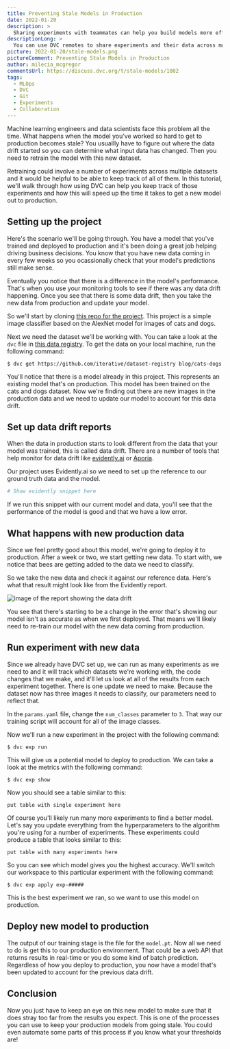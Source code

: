 ```yaml
---
title: Preventing Stale Models in Production
date: 2022-01-20
description: >
  Sharing experiments with teammates can help you build models more efficiently.
descriptionLong: >
  You can use DVC remotes to share experiments and their data across machines.
picture: 2022-01-20/stale-models.png
pictureComment: Preventing Stale Models in Production
author: milecia_mcgregor
commentsUrl: https://discuss.dvc.org/t/stale-models/1002
tags:
  - MLOps
  - DVC
  - Git
  - Experiments
  - Collaboration
---
```


Machine learning engineers and data scientists face this problem all the time.
What happens when the model you've worked so hard to get to production becomes
stale? You usuallly have to figure out where the data drift started so you can
determine what input data has changed. Then you need to retrain the model with
this new dataset.

Retraining could involve a number of experiments across multiple datasets and it
would be helpful to be able to keep track of all of them. In this tutorial,
we'll walk through how using DVC can help you keep track of those experiments
and how this will speed up the time it takes to get a new model out to
production.

## Setting up the project

Here's the scenario we'll be going through. You have a model that you've trained
and deployed to production and it's been doing a great job helping driving
business decisions. You know that you have new data coming in every few weeks so
you ocassionally check that your model's predictions still make sense.

Eventually you notice that there is a difference in the model's performance.
That's when you use your monitoring tools to see if there was any data drift
happening. Once you see that there is some data drift, then you take the new
data from production and update your model.

So we'll start by cloning
[this repo for the project](https://github.com/iterative/stale-model-example).
This project is a simple image classifier based on the AlexNet model for images
of cats and dogs.

Next we need the dataset we'll be working with. You can take a look at the `dvc`
file in
[this data registry](https://github.com/iterative/dataset-registry/tree/master/blog).
To get the data on your local machine, run the following command:

```dvc
$ dvc get https://github.com/iterative/dataset-registry blog/cats-dogs
```

You'll notice that there is a model already in this project. This represents an
existing model that's on production. This model has been trained on the cats and
dogs dataset. Now we're finding out there are new images in the production data
and we need to update our model to account for this data drift.

## Set up data drift reports

When the data in production starts to look different from the data that your
model was trained, this is called data drift. There are a number of tools that
help monitor for data drift like [evidently.ai](https://docs.evidentlyai.com/)
or [Aporia](https://docs.aporia.com/).

Our project uses Evidently.ai so we need to set up the reference to our ground
truth data and the model.

```python
# Show evidently snippet here
```

If we run this snippet with our current model and data, you'll see that the
performance of the model is good and that we have a low error.

## What happens with new production data

Since we feel pretty good about this model, we're going to deploy it to
production. After a week or two, we start getting new data. To start with, we
notice that bees are getting added to the data we need to classify.

So we take the new data and check it against our reference data. Here's what
that result might look like from the Evidently report.

![image of the report showing the data drift]()

You see that there's starting to be a change in the error that's showing our
model isn't as accurate as when we first deployed. That means we'll likely need
to re-train our model with the new data coming from production.

## Run experiment with new data

Since we already have DVC set up, we can run as many experiments as we need to
and it will track which datasets we're working with, the code changes that we
make, and it'll let us look at all of the results from each experiment together.
There is one update we need to make. Because the dataset now has three images it
needs to classify, our parameters need to reflect that.

In the `params.yaml` file, change the `num_classes` parameter to `3`. That way
our training script will account for all of the image classes.

Now we'll run a new experiment in the project with the following command:

```dvc
$ dvc exp run
```

This will give us a potential model to deploy to production. We can take a look
at the metrics with the following command:

```dvc
$ dvc exp show
```

Now you should see a table similar to this:

```dvctable
put table with single experiment here
```

Of course you'll likely run many more experiments to find a better model. Let's
say you update everything from the hyperparameters to the algorithm you're using
for a number of experiments. These experiments could produce a table that looks
similar to this:

```dvctable
put table with many experiments here
```

So you can see which model gives you the highest accuracy. We'll switch our
workspace to this particular experiment with the following command:

```dvc
$ dvc exp apply exp-#####
```

This is the best experiment we ran, so we want to use this model on production.

## Deploy new model to production

The output of our training stage is the file for the `model.pt`. Now all we need
to do is get this to our production environment. That could be a web API that
returns results in real-time or you do some kind of batch prediction. Regardless
of how you deploy to production, you now have a model that's been updated to
account for the previous data drift.

## Conclusion

Now you just have to keep an eye on this new model to make sure that it does
stray too far from the results you expect. This is one of the processes you can
use to keep your production models from going stale. You could even automate
some parts of this process if you know what your thresholds are!
